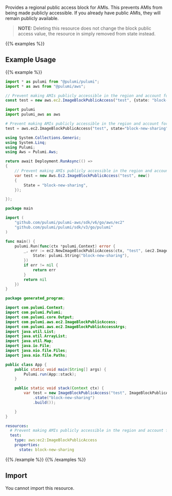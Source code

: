 Provides a regional public access block for AMIs. This prevents AMIs from being made publicly accessible.
If you already have public AMIs, they will remain publicly available.

> **NOTE:** Deleting this resource does not change the block public access value, the resource in simply removed from state instead.

{{% examples %}}
## Example Usage
{{% example %}}

```typescript
import * as pulumi from "@pulumi/pulumi";
import * as aws from "@pulumi/aws";

// Prevent making AMIs publicly accessible in the region and account for which the provider is configured
const test = new aws.ec2.ImageBlockPublicAccess("test", {state: "block-new-sharing"});
```
```python
import pulumi
import pulumi_aws as aws

# Prevent making AMIs publicly accessible in the region and account for which the provider is configured
test = aws.ec2.ImageBlockPublicAccess("test", state="block-new-sharing")
```
```csharp
using System.Collections.Generic;
using System.Linq;
using Pulumi;
using Aws = Pulumi.Aws;

return await Deployment.RunAsync(() => 
{
    // Prevent making AMIs publicly accessible in the region and account for which the provider is configured
    var test = new Aws.Ec2.ImageBlockPublicAccess("test", new()
    {
        State = "block-new-sharing",
    });

});
```
```go
package main

import (
	"github.com/pulumi/pulumi-aws/sdk/v6/go/aws/ec2"
	"github.com/pulumi/pulumi/sdk/v3/go/pulumi"
)

func main() {
	pulumi.Run(func(ctx *pulumi.Context) error {
		_, err := ec2.NewImageBlockPublicAccess(ctx, "test", &ec2.ImageBlockPublicAccessArgs{
			State: pulumi.String("block-new-sharing"),
		})
		if err != nil {
			return err
		}
		return nil
	})
}
```
```java
package generated_program;

import com.pulumi.Context;
import com.pulumi.Pulumi;
import com.pulumi.core.Output;
import com.pulumi.aws.ec2.ImageBlockPublicAccess;
import com.pulumi.aws.ec2.ImageBlockPublicAccessArgs;
import java.util.List;
import java.util.ArrayList;
import java.util.Map;
import java.io.File;
import java.nio.file.Files;
import java.nio.file.Paths;

public class App {
    public static void main(String[] args) {
        Pulumi.run(App::stack);
    }

    public static void stack(Context ctx) {
        var test = new ImageBlockPublicAccess("test", ImageBlockPublicAccessArgs.builder()        
            .state("block-new-sharing")
            .build());

    }
}
```
```yaml
resources:
  # Prevent making AMIs publicly accessible in the region and account for which the provider is configured
  test:
    type: aws:ec2:ImageBlockPublicAccess
    properties:
      state: block-new-sharing
```
{{% /example %}}
{{% /examples %}}

## Import

You cannot import this resource. 